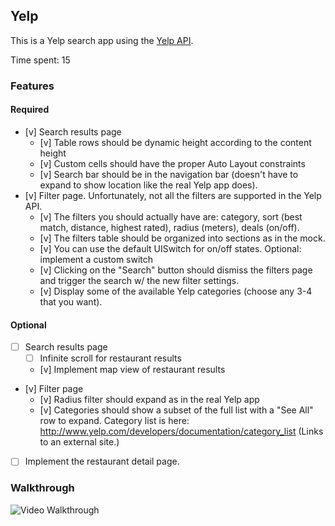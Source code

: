 ## Yelp

This is a Yelp search app using the [Yelp API](http://developer.rottentomatoes.com/docs/read/JSON).

Time spent: 15

### Features

#### Required

- [v] Search results page
   - [v] Table rows should be dynamic height according to the content height
   - [v] Custom cells should have the proper Auto Layout constraints
   - [v] Search bar should be in the navigation bar (doesn't have to expand to show location like the real Yelp app does).
- [v] Filter page. Unfortunately, not all the filters are supported in the Yelp API.
   - [v] The filters you should actually have are: category, sort (best match, distance, highest rated), radius (meters), deals (on/off).
   - [v] The filters table should be organized into sections as in the mock.
   - [v] You can use the default UISwitch for on/off states. Optional: implement a custom switch
   - [v] Clicking on the "Search" button should dismiss the filters page and trigger the search w/ the new filter settings.
   - [v] Display some of the available Yelp categories (choose any 3-4 that you want).

#### Optional

- [ ] Search results page
   - [ ] Infinite scroll for restaurant results
   - [v] Implement map view of restaurant results
- [v] Filter page
   - [v] Radius filter should expand as in the real Yelp app
   - [v] Categories should show a subset of the full list with a "See All" row to expand. Category list is here: http://www.yelp.com/developers/documentation/category_list (Links to an external site.)
- [ ] Implement the restaurant detail page.

### Walkthrough

![Video Walkthrough](record1.gif)

